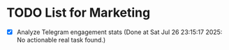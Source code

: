 # TODO List for Marketing

- [x] Analyze Telegram engagement stats  (Done at Sat Jul 26 23:15:17 2025: No actionable real task found.)